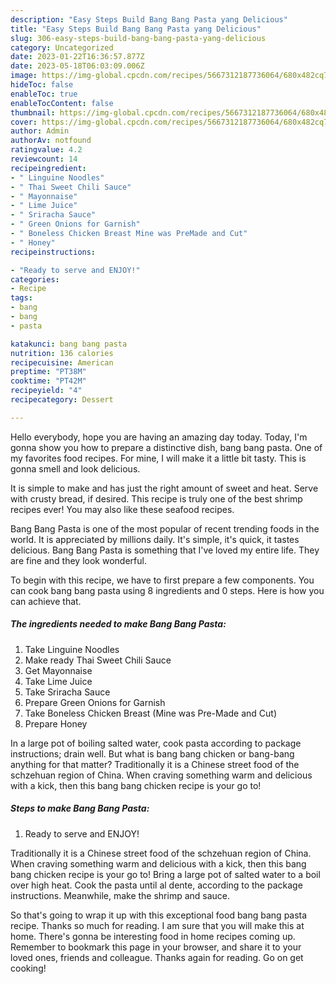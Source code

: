 ```yaml
---
description: "Easy Steps Build Bang Bang Pasta yang Delicious"
title: "Easy Steps Build Bang Bang Pasta yang Delicious"
slug: 306-easy-steps-build-bang-bang-pasta-yang-delicious
category: Uncategorized
date: 2023-01-22T16:36:57.877Z
date: 2023-05-18T06:03:09.006Z
image: https://img-global.cpcdn.com/recipes/5667312187736064/680x482cq70/bang-bang-pasta-recipe-main-photo.jpg
hideToc: false
enableToc: true
enableTocContent: false
thumbnail: https://img-global.cpcdn.com/recipes/5667312187736064/680x482cq70/bang-bang-pasta-recipe-main-photo.jpg
cover: https://img-global.cpcdn.com/recipes/5667312187736064/680x482cq70/bang-bang-pasta-recipe-main-photo.jpg
author: Admin
authorAv: notfound
ratingvalue: 4.2
reviewcount: 14
recipeingredient:
- " Linguine Noodles"
- " Thai Sweet Chili Sauce"
- " Mayonnaise"
- " Lime Juice"
- " Sriracha Sauce"
- " Green Onions for Garnish"
- " Boneless Chicken Breast Mine was PreMade and Cut"
- " Honey"
recipeinstructions:

- "Ready to serve and ENJOY!"
categories:
- Recipe
tags:
- bang
- bang
- pasta

katakunci: bang bang pasta 
nutrition: 136 calories
recipecuisine: American
preptime: "PT38M"
cooktime: "PT42M"
recipeyield: "4"
recipecategory: Dessert

---
```



Hello everybody, hope you are having an amazing day today. Today, I'm gonna show you how to prepare a distinctive dish, bang bang pasta. One of my favorites food recipes. For mine, I will make it a little bit tasty. This is gonna smell and look delicious.

It is simple to make and has just the right amount of sweet and heat. Serve with crusty bread, if desired. This recipe is truly one of the best shrimp recipes ever! You may also like these seafood recipes.

Bang Bang Pasta is one of the most popular of recent trending foods in the world. It is appreciated by millions daily. It's simple, it's quick, it tastes delicious. Bang Bang Pasta is something that I've loved my entire life. They are fine and they look wonderful.


To begin with this recipe, we have to first prepare a few components. You can cook bang bang pasta using 8 ingredients and 0 steps. Here is how you can achieve that.

<!--inarticleads1-->

##### The ingredients needed to make Bang Bang Pasta:

1. Take  Linguine Noodles
1. Make ready  Thai Sweet Chili Sauce
1. Get  Mayonnaise
1. Take  Lime Juice
1. Take  Sriracha Sauce
1. Prepare  Green Onions for Garnish
1. Take  Boneless Chicken Breast (Mine was Pre-Made and Cut)
1. Prepare  Honey


In a large pot of boiling salted water, cook pasta according to package instructions; drain well. But what is bang bang chicken or bang-bang anything for that matter? Traditionally it is a Chinese street food of the schzehuan region of China. When craving something warm and delicious with a kick, then this bang bang chicken recipe is your go to! 

<!--inarticleads2-->

##### Steps to make Bang Bang Pasta:


1. Ready to serve and ENJOY!

Traditionally it is a Chinese street food of the schzehuan region of China. When craving something warm and delicious with a kick, then this bang bang chicken recipe is your go to! Bring a large pot of salted water to a boil over high heat. Cook the pasta until al dente, according to the package instructions. Meanwhile, make the shrimp and sauce. 

So that's going to wrap it up with this exceptional food bang bang pasta recipe. Thanks so much for reading. I am sure that you will make this at home. There's gonna be interesting food in home recipes coming up. Remember to bookmark this page in your browser, and share it to your loved ones, friends and colleague. Thanks again for reading. Go on get cooking!
